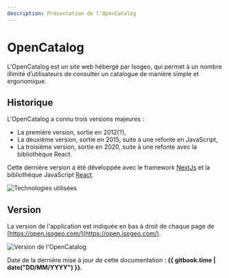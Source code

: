 ```yaml
---
description: Présentation de l'OpenCatalog
---
```


# OpenCatalog

L'OpenCatalog est un site web hébergé par Isogeo, qui permet à un nombre illimité d’utilisateurs de consulter un catalogue de manière simple et ergonomique.

## Historique
L'OpenCatalog a connu trois versions majeures :
* La première version, sortie en 2012(?),
* La deuxième version, sortie en 2015, suite à une refonte en JavaScript,
* La troisième version, sortie en 2020, suite à une refonte avec la bibliothèque React.

Cette dernière version a été développée avec le framework [NextJs](https://nextjs.org/) et la bibliothèque JavaScript [React](https://fr.reactjs.org/). 

![Technologies utilisées](/assets/historic/technologies_used.png)

## Version
La version de l'application est indiquée en bas à droit de chaque page de [https://open.isogeo.com/](https://open.isogeo.com/).

![Version de l'OpenCatalog](/assets/historic/version_oc.PNG)

Date de la dernière mise à jour de cette documentation : **{{ gitbook.time | date("DD/MM/YYYY") }}**.

